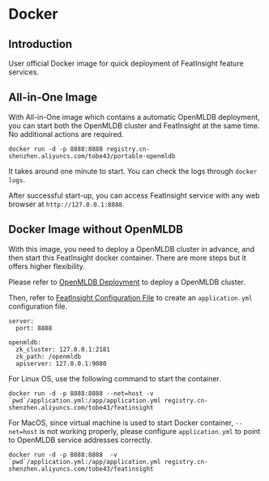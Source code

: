 # Docker

## Introduction

User official Docker image for quick deployment of FeatInsight feature services.

## All-in-One Image

With All-in-One image which contains a automatic OpenMLDB deployment, you can start both the OpenMLDB cluster and FeatInsight at the same time. No additional actions are required.

```
docker run -d -p 8888:8888 registry.cn-shenzhen.aliyuncs.com/tobe43/portable-openmldb
```

It takes around one minute to start. You can check the logs through `docker logs`.

After successful start-up, you can access FeatInsight service with any web browser at `http://127.0.0.1:8888`.

## Docker Image without OpenMLDB

With this image, you need to deploy a OpenMLDB cluster in advance, and then start this FeatInsight docker container. There are more steps but it offers higher flexibility.

Please refer to [OpenMLDB Deployment](../../../deploy/index.rst) to deploy a OpenMLDB cluster.

Then, refer to [FeatInsight Configuration File](./config_file.md) to create an `application.yml` configuration file.

```
server:
  port: 8888
 
openmldb:
  zk_cluster: 127.0.0.1:2181
  zk_path: /openmldb
  apiserver: 127.0.0.1:9080
```

For Linux OS, use the following command to start the container.

```
docker run -d -p 8888:8888 --net=host -v `pwd`/application.yml:/app/application.yml registry.cn-shenzhen.aliyuncs.com/tobe43/featinsight
```

For MacOS, since virtual machine is used to start Docker container,  `--net=host` is not working properly, please configure `application.yml` to point to OpenMLDB service addresses correctly.

```
docker run -d -p 8888:8888  -v `pwd`/application.yml:/app/application.yml registry.cn-shenzhen.aliyuncs.com/tobe43/featinsight
```
